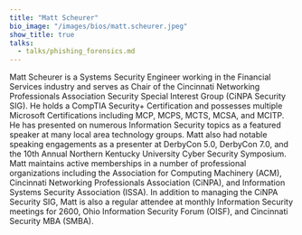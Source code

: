 ```yaml
---
title: "Matt Scheurer"
bio_image: "/images/bios/matt.scheurer.jpeg"
show_title: true
talks:
  - talks/phishing_forensics.md
---
```

Matt Scheurer is a Systems Security Engineer working in the Financial Services industry and serves as Chair of the Cincinnati Networking Professionals Association Security Special Interest Group (CiNPA Security SIG). He holds a CompTIA Security+ Certification and possesses multiple Microsoft Certifications including MCP, MCPS, MCTS, MCSA, and MCITP. He has presented on numerous Information Security topics as a featured speaker at many local area technology groups. Matt also had notable speaking engagements as a presenter at DerbyCon 5.0, DerbyCon 7.0, and the 10th Annual Northern Kentucky University Cyber Security Symposium. Matt maintains active memberships in a number of professional organizations including the Association for Computing Machinery (ACM), Cincinnati Networking Professionals Association (CiNPA), and Information Systems Security Association (ISSA). In addition to managing the CiNPA Security SIG, Matt is also a regular attendee at monthly Information Security meetings for 2600, Ohio Information Security Forum (OISF), and Cincinnati Security MBA (SMBA).
